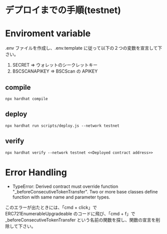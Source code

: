 # デプロイまでの手順(testnet)

# Enviroment variable

.env ファイルを作成し、.env.template に従って以下の２つの変数を宣言して下さい。

1. SECRET => ウォレットのシークレットキー
2. BSCSCANAPIKEY => BSCScan の APIKEY

## compile

```
npx hardhat compile
```

## deploy

```
npx hardhat run scripts/deploy.js --network testnet
```

## verify

```
npx hardhat verify --network testnet <<Deployed contract address>>
```

# Error Handling

- TypeError: Derived contract must override function "\_beforeConsecutiveTokenTransfer". Two or more base classes define function with same name and parameter types.

このエラーが出たときには、「cmd + click」で ERC721EnumerableUpgradeable のコードに飛び、「cmd + f」で \_beforeConsecutiveTokenTransfer という名前の関数を探し、関数の宣言を削除して下さい。
